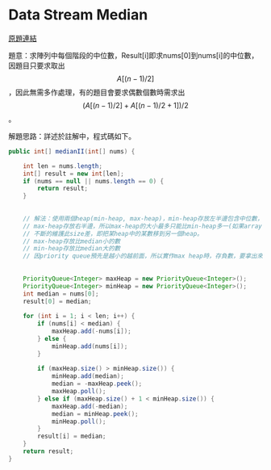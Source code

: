 # Data Stream Median
[原題連結](http://www.lintcode.com/en/problem/data-stream-median/)

題意：求陣列中每個階段的中位數，Result[i]即求nums[0]到nums[i]的中位數，因題目只要求取出$$A[(n - 1) / 2]$$，因此無需多作處理，有的題目會要求偶數個數時需求出 $$(A[(n - 1) / 2] + A[(n - 1) / 2 + 1]) / 2$$。

解題思路：詳述於註解中，程式碼如下。

```java
public int[] medianII(int[] nums) {

    int len = nums.length;
    int[] result = new int[len];
    if (nums == null || nums.length == 0) {
        return result;
    }
    
    
    // 解法：使用兩個heap(min-heap, max-heap)，min-heap存放左半邊包含中位數，
    // max-heap存放右半邊，所以max-heap的大小最多只能比min-heap多一(如果array size是奇數).
    // 不斷的維護此size差，即把某heap中的某數移到另一個heap。
    // max-heap存放比median小的數
    // min-heap存放比median大的數
    // 因priority queue預先是越小的越前面，所以實作max heap時，存負數，要拿出來再轉正。
    
    
    PriorityQueue<Integer> maxHeap = new PriorityQueue<Integer>();
    PriorityQueue<Integer> minHeap = new PriorityQueue<Integer>();
    int median = nums[0];
    result[0] = median;
    
    for (int i = 1; i < len; i++) {
        if (nums[i] < median) {
            maxHeap.add(-nums[i]);
        } else {
            minHeap.add(nums[i]);
        }
        
        if (maxHeap.size() > minHeap.size()) {
            minHeap.add(median);
            median = -maxHeap.peek();
            maxHeap.poll();
        } else if (maxHeap.size() + 1 < minHeap.size()) {
            maxHeap.add(-median);
            median = minHeap.peek();
            minHeap.poll();
        }
        result[i] = median;
    }
    return result;
}
```